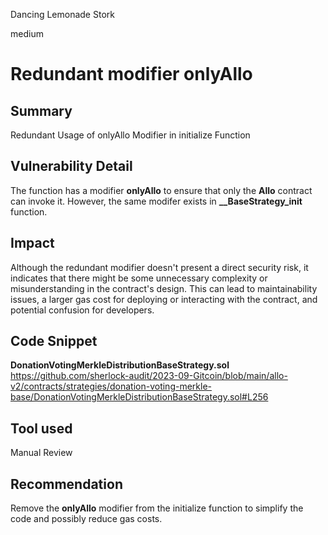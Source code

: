 Dancing Lemonade Stork

medium

# Redundant modifier onlyAllo
## Summary

Redundant Usage of onlyAllo Modifier in initialize Function

## Vulnerability Detail

The function has a modifier **onlyAllo** to ensure that only the **Allo** contract can invoke it. However, the same modifer exists in **__BaseStrategy_init** function.

## Impact

Although the redundant modifier doesn't present a direct security risk, it indicates that there might be some unnecessary complexity or misunderstanding in the contract's design. This can lead to maintainability issues, a larger gas cost for deploying or interacting with the contract, and potential confusion for developers.

## Code Snippet

**DonationVotingMerkleDistributionBaseStrategy.sol**
https://github.com/sherlock-audit/2023-09-Gitcoin/blob/main/allo-v2/contracts/strategies/donation-voting-merkle-base/DonationVotingMerkleDistributionBaseStrategy.sol#L256

## Tool used

Manual Review

## Recommendation

Remove the **onlyAllo** modifier from the initialize function to simplify the code and possibly reduce gas costs.
